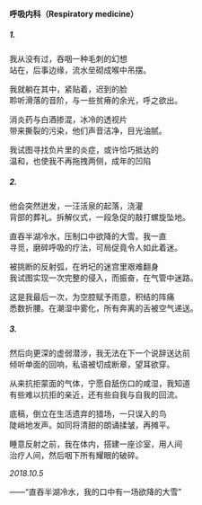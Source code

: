 #### 呼吸内科（Respiratory medicine）

##### 1.
我从没有过，吞咽一种毛刺的幻想  
站在，后事边缘，流水垒砌成喉中吊摆。  

我就躺在其中，紧贴着，迟到的脸  
聆听滑落的音阶，与一些贫瘠的余光，呼之欲出。  

消炎药与白酒掺混，冰冷的透视片  
带来撕裂的污染，他们声音洁净，目光油腻。  

我试图寻找负片里的炎症，或许恰巧抵达的  
温和，也使我不再拖拽两侧，成年的凹陷  

##### 2.
他会突然迸发，一汪活泉的起落，浇灌  
背部的葬礼。拆解仪式，一段急促的敲打螺旋坠地。  

直吞半湖冷水，压制口中欲降的大雪。我一直  
寻觅，磨碎呼吸的疗法，可局促竟令人如此着迷。  

被挑断的反射弧，在坍圮的迷宫里艰难翻身  
我试图实现一次完整的侵入，而振奋，在气管中迷路。  

这是我最后一次，为空腔赋予雨意，积结的阵痛  
悉数折腰。在潮湿中雾化，所有奔离的舌被空气递送。  

##### 3.
然后向更深的虚弱潜涉，我无法在下一个说辞送达前  
倾听单面的回响，私语被切成断章，望耳欲穿。  

从来抗拒蒙面的气体，宁愿自舐伤口的咸湿，我知道  
有些难以抗拒的亲近，还有些自我与自我的回流。  

底稿，倒立在生活遗弃的猎场，一只误入的鸟  
陡峭地发声。如同将清甜的朗诵揉皱，再摊平。  

睡意反射之前，我在体内，搭建一座诊室，用人间  
治疗人间，然后咽下所有耀眼的破碎。  


*2018.10.5*

——“直吞半湖冷水，我的口中有一场欲降的大雪”

